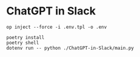 # ChatGPT in Slack

```shell
op inject --force -i .env.tpl -o .env

poetry install
poetry shell
dotenv run -- python ./ChatGPT-in-Slack/main.py
```
